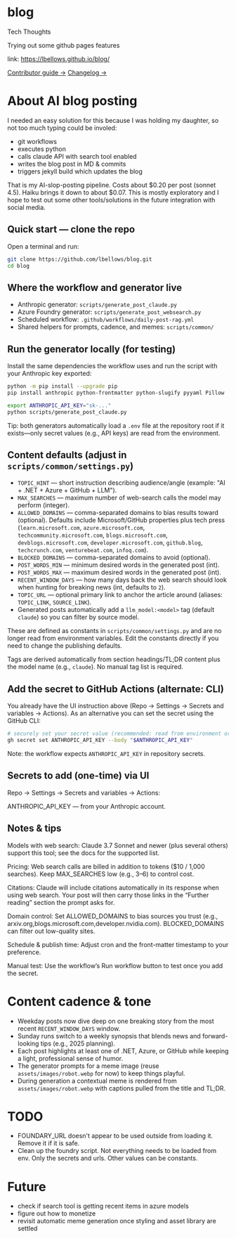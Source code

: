 # blog
Tech Thoughts

Trying out some github pages features

link: https://lbellows.github.io/blog/

[Contributor guide →](AGENTS.md)
[Changelog →](CHANGELOG.md)

# About AI blog posting

I needed an easy solution for this because I was holding my daughter, so not too much typing could be involed:

* git workflows
* executes python
* calls claude API with search tool enabled
* writes the blog post in MD & commits
* triggers jekyll build which updates the blog

That is my AI-slop-posting pipeline.  Costs about $0.20 per post (sonnet 4.5). Haiku brings it down to about $0.07. This is mostly exploratory and I hope to test out some other tools/solutions in the future integration with social media.

## Quick start — clone the repo

Open a terminal and run:

```sh
git clone https://github.com/lbellows/blog.git
cd blog
```

## Where the workflow and generator live

- Anthropic generator: `scripts/generate_post_claude.py`
- Azure Foundry generator: `scripts/generate_post_websearch.py`
- Scheduled workflow: `.github/workflows/daily-post-rag.yml`
- Shared helpers for prompts, cadence, and memes: `scripts/common/`

## Run the generator locally (for testing)

Install the same dependencies the workflow uses and run the script with your Anthropic key exported:

```sh
python -m pip install --upgrade pip
pip install anthropic python-frontmatter python-slugify pyyaml Pillow

export ANTHROPIC_API_KEY="sk-..."
python scripts/generate_post_claude.py
```

Tip: both generators automatically load a `.env` file at the repository root if it exists—only secret values (e.g., API keys) are read from the environment.

## Content defaults (adjust in `scripts/common/settings.py`)

- `TOPIC_HINT` — short instruction describing audience/angle (example: "AI + .NET + Azure + GitHub + LLM").
- `MAX_SEARCHES` — maximum number of web-search calls the model may perform (integer).
- `ALLOWED_DOMAINS` — comma-separated domains to bias results toward (optional). Defaults include Microsoft/GitHub properties plus tech press (`learn.microsoft.com`, `azure.microsoft.com`, `techcommunity.microsoft.com`, `blogs.microsoft.com`, `devblogs.microsoft.com`, `developer.microsoft.com`, `github.blog`, `techcrunch.com`, `venturebeat.com`, `infoq.com`).
- `BLOCKED_DOMAINS` — comma-separated domains to avoid (optional).
- `POST_WORDS_MIN` — minimum desired words in the generated post (int).
- `POST_WORDS_MAX` — maximum desired words in the generated post (int).
- `RECENT_WINDOW_DAYS` — how many days back the web search should look when hunting for breaking news (int, defaults to `2`).
- `TOPIC_URL` — optional primary link to anchor the article around (aliases: `TOPIC_LINK`, `SOURCE_LINK`).
- Generated posts automatically add a `llm_model:<model>` tag (default `claude`) so you can filter by source model.

These are defined as constants in `scripts/common/settings.py` and are no longer read from environment variables. Edit the constants directly if you need to change the publishing defaults.

Tags are derived automatically from section headings/TL;DR content plus the model name (e.g., `claude`). No manual tag list is required.

## Add the secret to GitHub Actions (alternate: CLI)

You already have the UI instruction above (Repo → Settings → Secrets and variables → Actions). As an alternative you can set the secret using the GitHub CLI:

```sh
# securely set your secret value (recommended: read from environment or file)
gh secret set ANTHROPIC_API_KEY --body "$ANTHROPIC_API_KEY"
```

Note: the workflow expects `ANTHROPIC_API_KEY` in repository secrets.

## Secrets to add (one-time) via UI

Repo → Settings → Secrets and variables → Actions:

ANTHROPIC_API_KEY — from your Anthropic account.

## Notes & tips

Models with web search: Claude 3.7 Sonnet and newer (plus several others) support this tool; see the docs for the supported list. 

Pricing: Web search calls are billed in addition to tokens ($10 / 1,000 searches). Keep MAX_SEARCHES low (e.g., 3–6) to control cost. 

Citations: Claude will include citations automatically in its response when using web search. Your post will then carry those links in the “Further reading” section the prompt asks for. 

Domain control: Set ALLOWED_DOMAINS to bias sources you trust (e.g., arxiv.org,blogs.microsoft.com,developer.nvidia.com). BLOCKED_DOMAINS can filter out low-quality sites. 

Schedule & publish time: Adjust cron and the front-matter timestamp to your preference.

Manual test: Use the workflow’s Run workflow button to test once you add the secret.

# Content cadence & tone

- Weekday posts now dive deep on one breaking story from the most recent `RECENT_WINDOW_DAYS` window.
- Sunday runs switch to a weekly synopsis that blends news and forward-looking tips (e.g., 2025 planning).
- Each post highlights at least one of .NET, Azure, or GitHub while keeping a light, professional sense of humor.
- The generator prompts for a meme image (reuse `assets/images/robot.webp` for now) to keep things playful.
- During generation a contextual meme is rendered from `assets/images/robot.webp` with captions pulled from the title and TL;DR.

# TODO
* FOUNDARY_URL doesn't appear to be used outside from loading it.  Remove it if it is safe.
* Clean up the foundry script.  Not everything needs to be loaded from env.  Only the secrets and urls.  Other values can be constants.

# Future

* check if search tool is getting recent items in azure models
* figure out how to monetize
* revisit automatic meme generation once styling and asset library are settled
